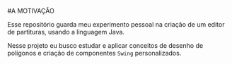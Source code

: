#A MOTIVAÇÃO

Esse repositório guarda meu experimento pessoal na criação de um editor de partituras, usando a linguagem Java.

Nesse projeto eu busco estudar e aplicar conceitos de desenho de polígonos e criação de componentes ```Swing``` personalizados.